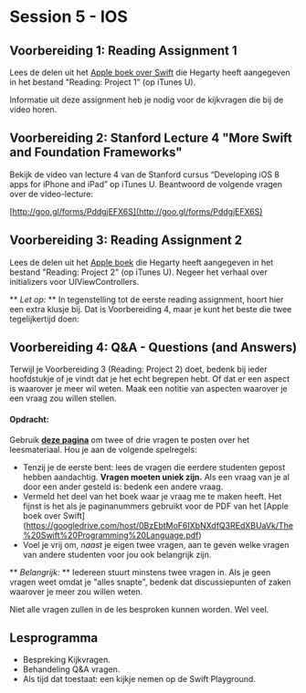 # Session 5 - IOS

## Voorbereiding 1: Reading Assignment 1
Lees de delen uit het [Apple boek over Swift](https://googledrive.com/host/0BzEbtMoF6IXbNXdfQ3REdXBUaVk/The%20Swift%20Programming%20Language.pdf) die Hegarty heeft aangegeven in het bestand "Reading: Project 1" (op iTunes U).

Informatie uit deze assignment heb je nodig voor de kijkvragen die bij de video horen.

## Voorbereiding 2: Stanford Lecture 4 "More Swift and Foundation Frameworks"
Bekijk de video van lecture 4 van de Stanford cursus “Developing iOS 8 apps for iPhone and iPad”
op iTunes U. Beantwoord de volgende vragen over de video-lecture:

[http://goo.gl/forms/PddgjEFX6S](http://goo.gl/forms/PddgjEFX6S)

## Voorbereiding 3: Reading Assignment 2
Lees de delen uit het [Apple boek](https://googledrive.com/host/0BzEbtMoF6IXbNXdfQ3REdXBUaVk/The%20Swift%20Programming%20Language.pdf) die Hegarty heeft aangegeven in het bestand "Reading: Project 2" (op iTunes U). Negeer het verhaal over initializers voor UIViewControllers.

** *Let op:* ** In tegenstelling tot de eerste reading assignment, hoort hier een extra klusje bij. Dat is Voorbereiding 4, maar je kunt het beste die twee tegelijkertijd doen:

## Voorbereiding 4: Q&A - Questions (and Answers)
Terwijl je Voorbereiding 3 (Reading: Project 2) doet, bedenk bij ieder hoofdstukje of je vindt dat je het echt begrepen hebt. Of dat er een aspect is waarover je meer wil weten.
Maak een notitie van aspecten waarover je een vraag zou willen stellen.

#### Opdracht:
Gebruik [**deze pagina**](https://github.com/HANICA/mad-1/issues/2) om twee of drie vragen te posten over het leesmateriaal. Hou je aan de volgende spelregels:
* Tenzij je de eerste bent: lees de vragen die eerdere studenten gepost hebben aandachtig. **Vragen moeten uniek zijn.** Als een vraag van je al door een ander gesteld is: bedenk een andere vraag.
* Vermeld het deel van het boek waar je vraag me te maken heeft. Het fijnst is het als je paginanummers gebruikt voor de PDF van het [Apple boek over Swift] (https://googledrive.com/host/0BzEbtMoF6IXbNXdfQ3REdXBUaVk/The%20Swift%20Programming%20Language.pdf)
* Voel je vrij om, *naast* je eigen twee vragen, aan te geven welke vragen van andere studenten voor jou ook belangrijk zijn.

** *Belangrijk:* ** Iedereen stuurt minstens twee vragen in. Als je geen vragen weet omdat je "alles snapte", bedenk dat discussiepunten of zaken waarover je meer zou willen weten.

Niet alle vragen zullen in de les besproken kunnen worden. Wel veel.

## Lesprogramma
* Bespreking Kijkvragen.
* Behandeling Q&A vragen.
* Als tijd dat toestaat: een kijkje nemen op de Swift Playground.
